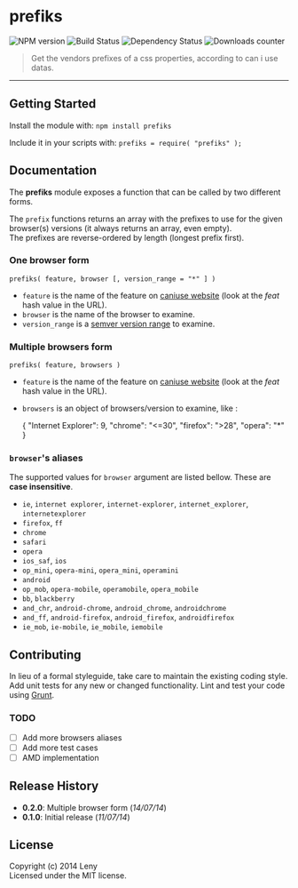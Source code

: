 # prefiks 

![NPM version](http://img.shields.io/npm/v/prefiks.svg) ![Build Status](http://img.shields.io/travis/leny/prefiks.svg) ![Dependency Status](https://david-dm.org/leny/prefiks.svg) ![Downloads counter](http://img.shields.io/npm/dm/prefiks.svg)

> Get the vendors prefixes of a css properties, according to can i use datas.

* * * 

## Getting Started

Install the module with: `npm install prefiks`

Include it in your scripts with: `prefiks = require( "prefiks" );`

## Documentation

The **prefiks** module exposes a function that can be called by two different forms.

The `prefix` functions returns an array with the prefixes to use for the given browser(s) versions (it always returns an array, even empty).  
The prefixes are reverse-ordered by length (longest prefix first).

### One browser form

    prefiks( feature, browser [, version_range = "*" ] )
    
* `feature` is the name of the feature on [caniuse website](http://caniuse.com) (look at the *feat* hash value in the URL).
* `browser` is the name of the browser to examine.
* `version_range` is a [semver version range](https://github.com/isaacs/node-semver#ranges) to examine.

### Multiple browsers form

    prefiks( feature, browsers )
    
* `feature` is the name of the feature on [caniuse website](http://caniuse.com) (look at the *feat* hash value in the URL).
* `browsers` is an object of browsers/version to examine, like :

    {
        "Internet Explorer": 9,
        "chrome": "<=30",
        "firefox": ">28",
        "opera": "*"
    }

### `browser`'s aliases

The supported values for `browser` argument are listed bellow. These are **case insensitive**.

* `ie`, `internet explorer`, `internet-explorer`, `internet_explorer`, `internetexplorer`
* `firefox`, `ff`
* `chrome`
* `safari`
* `opera`
* `ios_saf`, `ios`
* `op_mini`, `opera-mini`, `opera_mini`, `operamini`
* `android`
* `op_mob`, `opera-mobile`, `operamobile`, `opera_mobile`
* `bb`, `blackberry`
* `and_chr`, `android-chrome`, `android_chrome`, `androidchrome`
* `and_ff`, `android-firefox`, `android_firefox`, `androidfirefox`
* `ie_mob`, `ie-mobile`, `ie_mobile`, `iemobile`

## Contributing

In lieu of a formal styleguide, take care to maintain the existing coding style. Add unit tests for any new or changed functionality. Lint and test your code using [Grunt](http://gruntjs.com/).

### TODO

- [ ] Add more browsers aliases
- [ ] Add more test cases
- [ ] AMD implementation

## Release History

* **0.2.0**: Multiple browser form (*14/07/14*)
* **0.1.0**: Initial release (*11/07/14*)

## License
Copyright (c) 2014 Leny  
Licensed under the MIT license.
